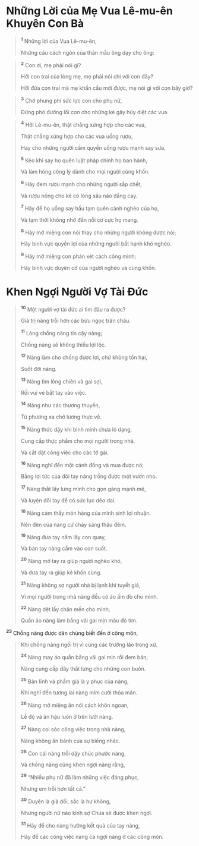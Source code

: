 # Những Lời của Mẹ Vua Lê-mu-ên Khuyên Con Bà

> <sup><b>1</b></sup> Những lời của Vua Lê-mu-ên,
> 
> Những câu cách ngôn của thân mẫu ông dạy cho ông:
>


> <sup><b>2</b></sup> Con ơi, mẹ phải nói gì?
> 
> Hỡi con trai của lòng mẹ, mẹ phải nói chi với con đây?
> 
> Hỡi đứa con trai mà mẹ khấn cầu mới được, mẹ nói gì với con bây giờ?
>


> <sup><b>3</b></sup> Chớ phung phí sức lực con cho phụ nữ,
> 
> Ðừng phó đường lối con cho những kẻ gây hủy diệt các vua.
>


> <sup><b>4</b></sup> Hỡi Lê-mu-ên, thật chẳng xứng hợp cho các vua,
> 
> Thật chẳng xứng hợp cho các vua uống rượu,
> 
> Hay cho những người cầm quyền uống rượu mạnh say sưa,
> 
> <sup><b>5</b></sup> Kẻo khi say họ quên luật pháp chính họ ban hành,
> 
> Và làm hỏng công lý dành cho mọi người cùng khốn.
> 
> <sup><b>6</b></sup> Hãy đem rượu mạnh cho những người sắp chết,
> 
> Và rượu nồng cho kẻ có lòng sầu não đắng cay.
> 
> <sup><b>7</b></sup> Hãy để họ uống say hầu tạm quên cảnh nghèo của họ,
> 
> Và tạm thời không nhớ đến nỗi cơ cực họ mang.
> 
> <sup><b>8</b></sup> Hãy mở miệng con nói thay cho những người không được nói;
> 
> Hãy binh vực quyền lợi của những người bất hạnh khó nghèo.
> 
> <sup><b>9</b></sup> Hãy mở miệng con phán xét cách công minh;
> 
> Hãy binh vực duyên cớ của người nghèo và cùng khốn.
>


# Khen Ngợi Người Vợ Tài Ðức

> <sup><b>10</b></sup> Một người vợ tài đức ai tìm đâu ra được?
> 
> Giá trị nàng trỗi hơn các bửu ngọc trân châu.
> 
> <sup><b>11</b></sup> Lòng chồng nàng tin cậy nàng;
> 
> Chồng nàng sẽ không thiếu lợi lộc.
> 
> <sup><b>12</b></sup> Nàng làm cho chồng được lợi, chứ không tổn hại,
> 
> Suốt đời nàng.
> 
> <sup><b>13</b></sup> Nàng tìm lông chiên và gai sợi,
> 
> Rồi vui vẻ bắt tay vào việc.
> 
> <sup><b>14</b></sup> Nàng như các thương thuyền,
> 
> Từ phương xa chở lương thực về.
> 
> <sup><b>15</b></sup> Nàng thức dậy khi bình minh chưa ló dạng,
> 
> Cung cấp thực phẩm cho mọi người trong nhà,
> 
> Và cắt đặt công việc cho các tớ gái.
> 
> <sup><b>16</b></sup> Nàng nghĩ đến một cánh đồng và mua được nó;
> 
> Bằng lợi tức của đôi tay nàng trồng được một vườn nho.
> 
> <sup><b>17</b></sup> Nàng thắt lấy lưng mình cho gọn gàng mạnh mẽ,
> 
> Và luyện đôi tay để có sức lực dẻo dai.
> 
> <sup><b>18</b></sup> Nàng cảm thấy món hàng của mình sinh lợi nhuận.
> 
> Nên đèn của nàng cứ cháy sáng thâu đêm.
> 
> <sup><b>19</b></sup> Nàng đưa tay nắm lấy con quay,
> 
> Và bàn tay nàng cầm vào con suốt.
> 
> <sup><b>20</b></sup> Nàng mở tay ra giúp người nghèo khó,
> 
> Và đưa tay ra giúp kẻ khốn cùng.
> 
> <sup><b>21</b></sup> Nàng không sợ người nhà bị lạnh khi tuyết giá,
> 
> Vì mọi người trong nhà nàng đều có áo ấm đỏ cho mình.
> 
> <sup><b>22</b></sup> Nàng dệt lấy chăn mền cho mình;
> 
> Quần áo nàng làm bằng vải gai mịn màu đỏ tím.
>

<sup><b>23</b></sup> Chồng nàng được dân chúng biết đến ở công môn,


> Khi chồng nàng ngồi trị vì cùng các trưởng lão trong xứ.
> 
> <sup><b>24</b></sup> Nàng may áo quần bằng vải gai mịn rồi đem bán;
> 
> Nàng cung cấp dây thắt lưng cho những con buôn.
> 
> <sup><b>25</b></sup> Bản lĩnh và phẩm giá là y phục của nàng,
> 
> Khi nghĩ đến tương lai nàng mỉm cười thỏa mãn.
> 
> <sup><b>26</b></sup> Nàng mở miệng ăn nói cách khôn ngoan,
> 
> Lễ độ và ân hậu luôn ở trên lưỡi nàng.
> 
> <sup><b>27</b></sup> Nàng coi sóc công việc trong nhà nàng,
> 
> Nàng không ăn bánh của sự biếng nhác.
> 
> <sup><b>28</b></sup> Con cái nàng trỗi dậy chúc phước nàng,
> 
> Và chồng nàng cũng khen ngợi nàng rằng,
> 
> <sup><b>29</b></sup> “Nhiều phụ nữ đã làm những việc đáng phục,
> 
> Nhưng em trỗi hơn tất cả.”
> 
> <sup><b>30</b></sup> Duyên là giả dối, sắc là hư không,
> 
> Nhưng người nữ nào kính sợ Chúa sẽ được khen ngợi.
> 
> <sup><b>31</b></sup> Hãy để cho nàng hưởng kết quả của tay nàng,
> 
> Hãy để các công việc nàng ca ngợi nàng ở các công môn.
>